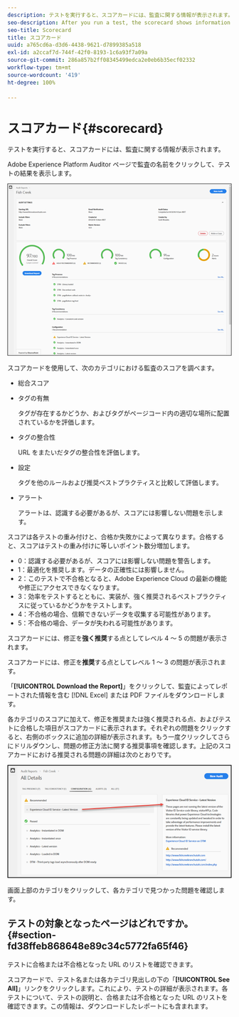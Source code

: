 ```yaml
---
description: テストを実行すると、スコアカードには、監査に関する情報が表示されます。
seo-description: After you run a test, the scorecard shows information about an audit.
seo-title: Scorecard
title: スコアカード
uuid: a765cd6a-d3d6-4438-9621-d7899385a518
exl-id: a2ccaf7d-744f-42f0-8193-1c6a93f7a09a
source-git-commit: 286a857b2ff08345499edca2e0eb6b35ecf02332
workflow-type: tm+mt
source-wordcount: '419'
ht-degree: 100%

---
```


# スコアカード{#scorecard}

テストを実行すると、スコアカードには、監査に関する情報が表示されます。

Adobe Experience Platform Auditor ページで監査の名前をクリックして、テストの結果を表示します。

![](assets/report.png)

スコアカードを使用して、次のカテゴリにおける監査のスコアを調べます。

* 総合スコア
* タグの有無

   タグが存在するかどうか、およびタグがページコード内の適切な場所に配置されているかを評価します。
* タグの整合性

   URL をまたいだタグの整合性を評価します。
* 設定

   タグを他のルールおよび推奨ベストプラクティスと比較して評価します。
* アラート

   アラートは、認識する必要があるが、スコアには影響しない問題を示します。

スコアは各テストの重み付けと、合格か失敗かによって異なります。合格すると、スコアはテストの重み付けに等しいポイント数分増加します。

* 0：認識する必要があるが、スコアには影響しない問題を警告します。
* 1：最適化を推奨します。データの正確性には影響しません。
* 2：このテストで不合格となると、Adobe Experience Cloud の最新の機能や修正にアクセスできなくなります。
* 3：効率をテストするとともに、実装が、強く推奨されるベストプラクティスに従っているかどうかをテストします。
* 4：不合格の場合、信頼できないデータを収集する可能性があります。
* 5：不合格の場合、データが失われる可能性があります。

スコアカードには、修正を&#x200B;**強く推奨**&#x200B;する点としてレベル 4 ～ 5 の問題が表示されます。

スコアカードには、修正を&#x200B;**推奨**&#x200B;する点としてレベル 1 ～ 3 の問題が表示されます。

「**[!UICONTROL Download the Report]**」をクリックして、監査によってレポートされた情報を含む [!DNL Excel] または PDF ファイルをダウンロードします。

各カテゴリのスコアに加えて、修正を推奨または強く推奨される点、およびテストに合格した項目がスコアカードに表示されます。それぞれの問題をクリックすると、右側のボックスに追加の詳細が表示されます。もう一度クリックしてさらにドリルダウンし、問題の修正方法に関する推奨事項を確認します。上記のスコアカードにおける推奨される問題の詳細は次のとおりです。

![](assets/report-issue-details.png)

画面上部のカテゴリをクリックして、各カテゴリで見つかった問題を確認します。

## テストの対象となったページはどれですか。 {#section-fd38ffeb868648e89c34c5772fa65f46}

テストに合格または不合格となった URL のリストを確認できます。

スコアカードで、テスト名または各カテゴリ見出しの下の「**[!UICONTROL See All]**」リンクをクリックします。これにより、テストの詳細が表示されます。各テストについて、テストの説明と、合格または不合格となった URL のリストを確認できます。この情報は、ダウンロードしたレポートにも含まれます。
